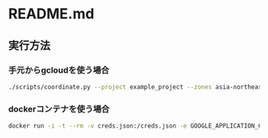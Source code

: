 # README.md

## 実行方法

### 手元からgcloudを使う場合

```sh
./scripts/coordinate.py --project example_project --zones asia-northeast1-b asia-northeast2-a asia-east1-b
```

### dockerコンテナを使う場合

```sh
docker run -i -t --rm -v creds.json:/creds.json -e GOOGLE_APPLICATION_CREDENTIALS=/creds.json coordinate --dry_run true --auth_type sa --project example_project --zones asia-northeast1-b asia-northeast2-a asia-east1-b --loop true --loop_interval 30 --vmdb_url http://host.docker.internal:8905
```
